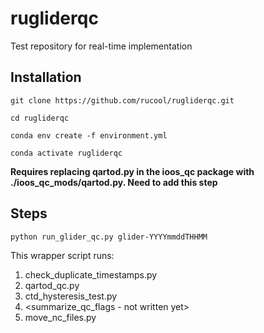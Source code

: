 # rugliderqc
Test repository for real-time implementation

## Installation

`git clone https://github.com/rucool/rugliderqc.git`

`cd rugliderqc`

`conda env create -f environment.yml`

`conda activate rugliderqc`

**Requires replacing qartod.py in the ioos_qc package with ./ioos_qc_mods/qartod.py. Need to add this step**

## Steps

`python run_glider_qc.py glider-YYYYmmddTHHMM`

This wrapper script runs:

1. check_duplicate_timestamps.py
2. qartod_qc.py
3. ctd_hysteresis_test.py
4. <summarize_qc_flags - not written yet>
5. move_nc_files.py
